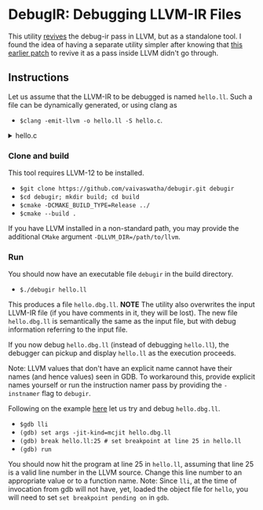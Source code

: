 # DebugIR: Debugging LLVM-IR Files

This utility [revives](https://lists.llvm.org/pipermail/llvm-dev/2018-March/122013.html)
the debug-ir pass in LLVM, but as a standalone tool. I found the idea of
having a separate utility simpler after knowing that
[this earlier patch](https://reviews.llvm.org/D40778) to revive it as a
pass inside LLVM didn't go through.

## Instructions
Let us assume that the LLVM-IR to be debugged is named `hello.ll`.
Such a file can be dynamically generated, or using clang as
  - `$clang -emit-llvm -o hello.ll -S hello.c`.

<details><summary>hello.c</summary>

```C
  #include <stdio.h>
  #include <string.h>

  int main(int argc, char *argv[])
  {
    if (!strcmp(argv[0], "hello")) {
      printf("Hello World\n");
    } else {
      printf("No hello\n");
    }
    return 0;
  } 
```
</details>

### Clone and build
This tool requires LLVM-12 to be installed.
  - `$git clone https://github.com/vaivaswatha/debugir.git debugir`
  - `$cd debugir; mkdir build; cd build`
  - `$cmake -DCMAKE_BUILD_TYPE=Release ../`
  - `$cmake --build .`

If you have LLVM installed in a non-standard path, you may provide the
additional `CMake` argument `-DLLVM_DIR=/path/to/llvm`.

### Run
You should now have an executable file `debugir` in the build directory.
  - `$./debugir hello.ll`

This produces a file `hello.dbg.ll`. **NOTE** The utility also overwrites
the input LLVM-IR file (if you have comments in it, they will be lost).
The new file `hello.dbg.ll` is semantically the same as the input file,
but with debug information referring to the input file.

If you now debug `hello.dbg.ll` (instead of debugging `hello.ll`), the
debugger can pickup and display `hello.ll` as the execution proceeds.

Note: LLVM values that don't have an explicit name cannot have their
names (and hence values) seen in GDB. To workaround this, provide
explicit names yourself or run the instruction namer pass by providing
the `-instnamer` flag to `debugir`.

Following on the example [here](https://llvm.org/docs/DebuggingJITedCode.html)
let us try and debug `hello.dbg.ll`.

  - `$gdb lli`
  - `(gdb) set args -jit-kind=mcjit hello.dbg.ll`
  - `(gdb) break hello.ll:25 # set breakpoint at line 25 in hello.ll`
  - `(gdb) run`

You should now hit the program at line 25 in `hello.ll`, assuming that
line 25 is a valid line number in the LLVM source. Change this line number
to an appropriate value or to a function name. Note: Since `lli`, at the
time of invocation from gdb will not have, yet, loaded the object file for
`hello`, you will need to set `set breakpoint pending on` in `gdb`.

